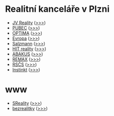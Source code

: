 # Realitní kanceláře v Plzni

* [JV Reality](http://www.jvreality.cz/) ([>>>](http://www.jvreality.cz/nemovitosti/?idk=321&p1=43))
* [PUBEC](https://www.pubec.cz/) ([>>>](https://www.pubec.cz/pronajem-byty))
* [OPTIMA](http://www.optimareality.cz/) ([>>>](http://www.optimareality.cz/byty-pronajem-cc6.htm))
* [Evropa](https://www.rkevropa.cz/plzen) ([>>>](https://www.rkevropa.cz/reality/pronajem/byty/plzensky-kraj/))
* [Salzmann](http://salzman.cz/.cz/) ([>>>](http://salzman.cz/?o=2&n=0&d=&c=1))
* [HIT reality](http://www.hitreality.cz/) ([>>>](http://www.hitreality.cz/byt/pronajem/index))
* [ABAKUS](http://www.abakus-plzen.cz/) ([>>>](http://www.abakus-plzen.cz/pronajem/byty-1/))
* [REMAX](http://www.abakus-plzen.cz/) ([>>>](http://www.abakus-plzen.cz/pronajem/byty-1/))
* [RSČS](http://www.rscs.cz/byty/pronajem/) ([>>>](http://www.rscs.cz/vyhledavani?sale=2&types%5B4%5D=on&regions%5B43%5D=on&age=0&price_from=&price_to=&in_text=&filter_sent=on&order_by=0))
* [Instinkt](http://www.instinkt-reality.cz/) ([>>>](http://www.instinkt-reality.cz/byty/?p1=62&p23=138))

# www
* [SReality](https://www.sreality.cz/) ([>>>](https://www.sreality.cz/hledani/byty))
* [bezrealitky](https://www.bezrealitky.cz/) ([>>>](https://www.bezrealitky.cz/vypis/nabidka-pronajem/vse/plzensky-kraj/okres-plzen-mesto))
